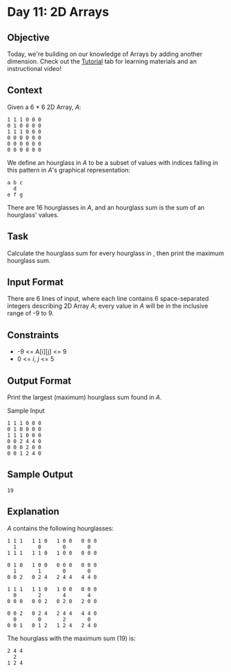 # Day 11: 2D Arrays

## Objective 
Today, we're building on our knowledge of Arrays by adding another dimension. Check out the [Tutorial](https://www.hackerrank.com/challenges/30-2d-arrays/tutorial) tab for learning materials and an instructional video!

## Context 
Given a 6 * 6 2D Array, *A*:
```
1 1 1 0 0 0
0 1 0 0 0 0
1 1 1 0 0 0
0 0 0 0 0 0
0 0 0 0 0 0
0 0 0 0 0 0
```

We define an hourglass in *A* to be a subset of values with indices falling in this pattern in *A*'s graphical representation:
```
a b c
  d
e f g
```
There are 16 hourglasses in *A*, and an hourglass sum is the sum of an hourglass' values.

## Task 
Calculate the hourglass sum for every hourglass in , then print the maximum hourglass sum.

## Input Format
There are 6 lines of input, where each line contains 6 space-separated integers describing 2D Array *A*; every value in *A* will be in the inclusive range of -9 to 9.

## Constraints
- -9 <= A\[i]\[j] <= 9
- 0 <= *i*, *j* <= 5

## Output Format
Print the largest (maximum) hourglass sum found in *A*.

Sample Input
```
1 1 1 0 0 0
0 1 0 0 0 0
1 1 1 0 0 0
0 0 2 4 4 0
0 0 0 2 0 0
0 0 1 2 4 0
```

## Sample Output
```
19
```

## Explanation

*A* contains the following hourglasses:
```
1 1 1   1 1 0   1 0 0   0 0 0
  1       0       0       0
1 1 1   1 1 0   1 0 0   0 0 0

0 1 0   1 0 0   0 0 0   0 0 0
  1       1       0       0
0 0 2   0 2 4   2 4 4   4 4 0

1 1 1   1 1 0   1 0 0   0 0 0
  0       2       4       4
0 0 0   0 0 2   0 2 0   2 0 0

0 0 2   0 2 4   2 4 4   4 4 0
  0       0       2       0
0 0 1   0 1 2   1 2 4   2 4 0
```

The hourglass with the maximum sum (19) is:
```
2 4 4
  2
1 2 4
```